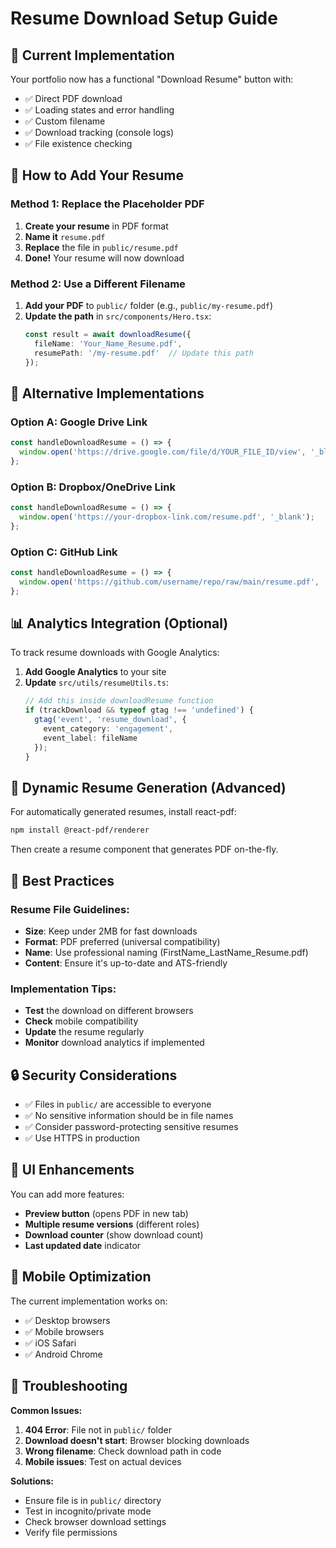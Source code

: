 # Resume Download Setup Guide

## 🎯 **Current Implementation**

Your portfolio now has a functional "Download Resume" button with:
- ✅ Direct PDF download
- ✅ Loading states and error handling
- ✅ Custom filename
- ✅ Download tracking (console logs)
- ✅ File existence checking

## 📁 **How to Add Your Resume**

### **Method 1: Replace the Placeholder PDF**
1. **Create your resume** in PDF format
2. **Name it** `resume.pdf`
3. **Replace** the file in `public/resume.pdf`
4. **Done!** Your resume will now download

### **Method 2: Use a Different Filename**
1. **Add your PDF** to `public/` folder (e.g., `public/my-resume.pdf`)
2. **Update the path** in `src/components/Hero.tsx`:
   ```typescript
   const result = await downloadResume({
     fileName: 'Your_Name_Resume.pdf',
     resumePath: '/my-resume.pdf'  // Update this path
   });
   ```

## 🔧 **Alternative Implementations**

### **Option A: Google Drive Link**
```typescript
const handleDownloadResume = () => {
  window.open('https://drive.google.com/file/d/YOUR_FILE_ID/view', '_blank');
};
```

### **Option B: Dropbox/OneDrive Link**
```typescript
const handleDownloadResume = () => {
  window.open('https://your-dropbox-link.com/resume.pdf', '_blank');
};
```

### **Option C: GitHub Link**
```typescript
const handleDownloadResume = () => {
  window.open('https://github.com/username/repo/raw/main/resume.pdf', '_blank');
};
```

## 📊 **Analytics Integration (Optional)**

To track resume downloads with Google Analytics:

1. **Add Google Analytics** to your site
2. **Update** `src/utils/resumeUtils.ts`:
   ```typescript
   // Add this inside downloadResume function
   if (trackDownload && typeof gtag !== 'undefined') {
     gtag('event', 'resume_download', {
       event_category: 'engagement',
       event_label: fileName
     });
   }
   ```

## 🚀 **Dynamic Resume Generation (Advanced)**

For automatically generated resumes, install react-pdf:

```bash
npm install @react-pdf/renderer
```

Then create a resume component that generates PDF on-the-fly.

## 📝 **Best Practices**

### **Resume File Guidelines:**
- **Size**: Keep under 2MB for fast downloads
- **Format**: PDF preferred (universal compatibility)
- **Name**: Use professional naming (FirstName_LastName_Resume.pdf)
- **Content**: Ensure it's up-to-date and ATS-friendly

### **Implementation Tips:**
- **Test** the download on different browsers
- **Check** mobile compatibility
- **Update** the resume regularly
- **Monitor** download analytics if implemented

## 🔒 **Security Considerations**

- ✅ Files in `public/` are accessible to everyone
- ✅ No sensitive information should be in file names
- ✅ Consider password-protecting sensitive resumes
- ✅ Use HTTPS in production

## 🎨 **UI Enhancements**

You can add more features:
- **Preview button** (opens PDF in new tab)
- **Multiple resume versions** (different roles)
- **Download counter** (show download count)
- **Last updated date** indicator

## 📱 **Mobile Optimization**

The current implementation works on:
- ✅ Desktop browsers
- ✅ Mobile browsers  
- ✅ iOS Safari
- ✅ Android Chrome

## 🔧 **Troubleshooting**

**Common Issues:**
1. **404 Error**: File not in `public/` folder
2. **Download doesn't start**: Browser blocking downloads
3. **Wrong filename**: Check download path in code
4. **Mobile issues**: Test on actual devices

**Solutions:**
- Ensure file is in `public/` directory
- Test in incognito/private mode
- Check browser download settings
- Verify file permissions
